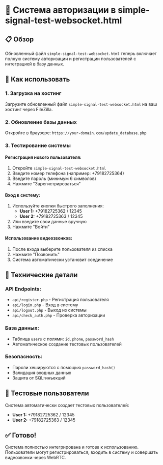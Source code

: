 # 🔐 Система авторизации в simple-signal-test-websocket.html

## 📋 Обзор

Обновленный файл `simple-signal-test-websocket.html` теперь включает полную систему авторизации и регистрации пользователей с интеграцией в базу данных.

## 🚀 Как использовать

### 1. Загрузка на хостинг
Загрузите обновленный файл `simple-signal-test-websocket.html` на ваш хостинг через FileZilla.

### 2. Обновление базы данных
Откройте в браузере: `https://your-domain.com/update_database.php`

### 3. Тестирование системы

#### Регистрация нового пользователя:
1. Откройте `simple-signal-test-websocket.html`
2. Введите номер телефона (например: +79182725364)
3. Введите пароль (минимум 6 символов)
4. Нажмите "Зарегистрироваться"

#### Вход в систему:
1. Используйте кнопки быстрого заполнения:
   - **User 1:** +79182725362 / 12345
   - **User 2:** +79182725363 / 12345
2. Или введите свои данные вручную
3. Нажмите "Войти"

#### Использование видеозвонков:
1. После входа выберите пользователя из списка
2. Нажмите "Позвонить"
3. Система автоматически установит соединение

## 🔧 Технические детали

### API Endpoints:
- `api/register.php` - Регистрация пользователя
- `api/login.php` - Вход в систему
- `api/logout.php` - Выход из системы
- `api/check_auth.php` - Проверка авторизации

### База данных:
- Таблица `users` с полями: `id`, `phone`, `password_hash`
- Автоматическое создание тестовых пользователей

### Безопасность:
- Пароли хешируются с помощью `password_hash()`
- Валидация входных данных
- Защита от SQL-инъекций

## 🧪 Тестовые пользователи

Система автоматически создает тестовых пользователей:
- **User 1:** +79182725362 / 12345
- **User 2:** +79182725363 / 12345

## ✅ Готово!

Система полностью интегрирована и готова к использованию. Пользователи могут регистрироваться, входить в систему и совершать видеозвонки через WebRTC.
